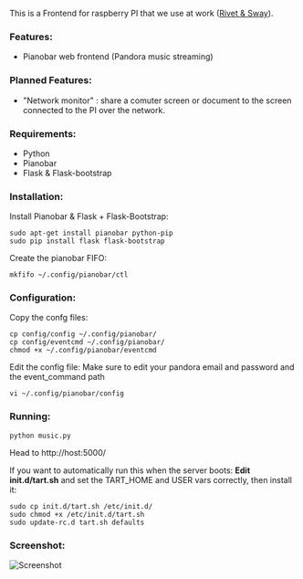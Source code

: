 This is a Frontend for raspberry PI that we use at work ([Rivet & Sway](http://www.rivetandsway.com)).

### Features:
  - Pianobar web frontend (Pandora music streaming)

### Planned Features:
  - "Network monitor" : share a comuter screen or document to the screen connected to the PI over the network.

### Requirements:
  - Python
  - Pianobar
  - Flask & Flask-bootstrap

### Installation:
  Install Pianobar & Flask + Flask-Bootstrap:

    sudo apt-get install pianobar python-pip
    sudo pip install flask flask-bootstrap

  Create the pianobar FIFO:

    mkfifo ~/.config/pianobar/ctl

### Configuration:
  Copy the confg files:

    cp config/config ~/.config/pianobar/
    cp config/eventcmd ~/.config/pianobar/
    chmod +x ~/.config/pianobar/eventcmd

  Edit the config file:
  Make sure to edit your pandora email and password and the event_command path

    vi ~/.config/pianobar/config

### Running:

    python music.py

  Head to http://host:5000/

  If you want to automatically run this when the server boots:
  **Edit init.d/tart.sh** and set the TART_HOME and USER vars correctly, then install it:

    sudo cp init.d/tart.sh /etc/init.d/
    sudo chmod +x /etc/init.d/tart.sh
    sudo update-rc.d tart.sh defaults

### Screenshot:

![Screenshot](https://raw.github.com/tcolar/raspberrytart/screenshot.png)

